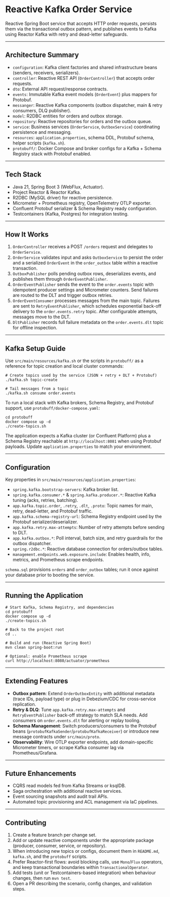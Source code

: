 ﻿# Reactive Kafka Order Service

Reactive Spring Boot service that accepts HTTP order requests, persists them via the transactional outbox pattern, and publishes events to Kafka using Reactor Kafka with retry and dead-letter safeguards.

---

## Architecture Summary
- `configuration`: Kafka client factories and shared infrastructure beans (senders, receivers, serializers).
- `controller`: Reactive REST API (`OrderController`) that accepts order requests.
- `dto`: External API request/response contracts.
- `events`: Immutable Kafka event models (`OrderEvent`) plus mappers for Protobuf.
- `messanger`: Reactive Kafka components (outbox dispatcher, main & retry consumers, DLQ publisher).
- `model`: R2DBC entities for orders and outbox storage.
- `repository`: Reactive repositories for orders and the outbox queue.
- `service`: Business services (`OrderService`, `OutboxService`) coordinating persistence and messaging.
- `resources`: `application.properties`, schema DDL, Protobuf schema, helper scripts (`kafka.sh`).
- `protobuff/`: Docker Compose and broker configs for a Kafka + Schema Registry stack with Protobuf enabled.

---

## Tech Stack
- Java 21, Spring Boot 3 (WebFlux, Actuator).
- Project Reactor & Reactor Kafka.
- R2DBC (MySQL driver) for reactive persistence.
- Micrometer + Prometheus registry, OpenTelemetry OTLP exporter.
- Confluent Protobuf serializer & Schema Registry ready configuration.
- Testcontainers (Kafka, Postgres) for integration testing.

---

## How It Works
1. `OrderController` receives a POST `/orders` request and delegates to `OrderService`.
2. `OrderService` validates input and asks `OutboxService` to persist the order and a serialized `OrderEvent` in the `order_outbox` table within a reactive transaction.
3. `OutboxPublisher` polls pending outbox rows, deserializes events, and publishes them through `OrderEventPublisher`.
4. `OrderEventPublisher` sends the event to the `order.events` topic with idempotent producer settings and Micrometer counters. Send failures are routed to the DLT and trigger outbox retries.
5. `OrderEventConsumer` processes messages from the main topic. Failures are sent to `RetryEventPublisher`, which schedules exponential back-off delivery to the `order.events.retry` topic. After configurable attempts, messages move to the DLT.
6. `DltPublisher` records full failure metadata on the `order.events.dlt` topic for offline inspection.

---

## Kafka Setup Guide
Use `src/main/resources/kafka.sh` or the scripts in `protobuff/` as a reference for topic creation and local cluster commands:

```
# Create topics used by the service (JSON + retry + DLT + Protobuf)
./kafka.sh topic-create

# Tail messages from a topic
./kafka.sh consume order.events
```

To run a local stack with Kafka brokers, Schema Registry, and Protobuf support, use `protobuff/docker-compose.yaml`:

```
cd protobuff
docker compose up -d
./create-topics.sh
```

The application expects a Kafka cluster (or Confluent Platform) plus a Schema Registry reachable at `http://localhost:8081` when using Protobuf payloads. Update `application.properties` to match your environment.

---

## Configuration
Key properties in `src/main/resources/application.properties`:

- `spring.kafka.bootstrap-servers`: Kafka broker list.
- `spring.kafka.consumer.*` & `spring.kafka.producer.*`: Reactive Kafka tuning (acks, retries, batching).
- `app.kafka.topic.order`, `.retry`, `.dlt`, `.proto`: Topic names for main, retry, dead-letter, and Protobuf traffic.
- `app.kafka.schema-registry-url`: Schema Registry endpoint used by the Protobuf serializer/deserializer.
- `app.kafka.retry.max-attempts`: Number of retry attempts before sending to DLT.
- `app.kafka.outbox.*`: Poll interval, batch size, and retry guardrails for the outbox dispatcher.
- `spring.r2dbc.*`: Reactive database connection for orders/outbox tables.
- `management.endpoints.web.exposure.include`: Enables health, info, metrics, and Prometheus scrape endpoints.

`schema.sql` provisions `orders` and `order_outbox` tables; run it once against your database prior to booting the service.

---

## Running the Application
```
# Start Kafka, Schema Registry, and dependencies
cd protobuff
docker compose up -d
./create-topics.sh

# Back to the project root
cd ..

# Build and run (Reactive Spring Boot)
mvn clean spring-boot:run

# Optional: enable Prometheus scrape
curl http://localhost:8080/actuator/prometheus
```

---

## Extending Features
- **Outbox pattern**: Extend `OrderOutboxEntity` with additional metadata (trace IDs, payload type) or plug in Debezium/CDC for cross-service replication.
- **Retry & DLQ**: Tune `app.kafka.retry.max-attempts` and `RetryEventPublisher` back-off strategy to match SLA needs. Add consumers on `order.events.dlt` for alerting or replay tooling.
- **Schema Management**: Switch producers/consumers to the Protobuf beans (`protobufKafkaSender`/`protobufKafkaReceiver`) or introduce new message contracts under `src/main/proto`.
- **Observability**: Wire OTLP exporter endpoints, add domain-specific Micrometer timers, or scrape Kafka consumer lag via Prometheus/Grafana.

---

## Future Enhancements
- CQRS read models fed from Kafka Streams or ksqlDB.
- Saga orchestration with additional reactive services.
- Event sourcing snapshots and audit trail APIs.
- Automated topic provisioning and ACL management via IaC pipelines.

---

## Contributing
1. Create a feature branch per change set.
2. Add or update reactive components under the appropriate package (producer, consumer, service, or repository).
3. When introducing new topics or configs, document them in `README.md`, `kafka.sh`, and the `protobuff` scripts.
4. Prefer Reactor-first flows: avoid blocking calls, use `Mono`/`Flux` operators, and keep transactional boundaries within `TransactionalOperator`.
5. Add tests (unit or Testcontainers-based integration) when behaviour changes, then run `mvn test`.
6. Open a PR describing the scenario, config changes, and validation steps.

